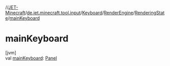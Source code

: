 //[JET-Minecraft](../../../../../index.md)/[de.jet.minecraft.tool.input](../../../index.md)/[Keyboard](../../index.md)/[RenderEngine](../index.md)/[RenderingState](index.md)/[mainKeyboard](main-keyboard.md)

# mainKeyboard

[jvm]\
val [mainKeyboard](main-keyboard.md): [Panel](../../../../de.jet.minecraft.tool.display.ui.panel/-panel/index.md)
